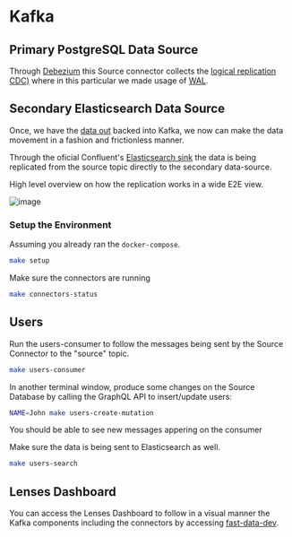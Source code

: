 # Kafka

## Primary PostgreSQL Data Source

Through [Debezium](https://debezium.io/documentation/reference/1.0/connectors/postgresql.html) 
this Source connector collects the [logical replication CDC)](postgresql.org/docs/current/logical-replication-architecture.html) where in this particular we made usage of [WAL](https://github.com/eulerto/wal2json).

## Secondary Elasticsearch Data Source

Once, we have the [data out](https://www.confluent.io/blog/turning-the-database-inside-out-with-apache-samza/) backed into Kafka, we now can make the data movement in a fashion and frictionless manner.

Through the oficial Confluent's [Elasticsearch sink](https://docs.confluent.io/current/connect/kafka-connect-elasticsearch/index.html) the data is being replicated from the source topic directly to the secondary data-source.

High level overview on how the replication works in a wide E2E view.

![image](https://user-images.githubusercontent.com/3486950/81482340-b01a5500-920c-11ea-9dc9-b38fc7e8bb89.png)

### Setup the Environment

Assuming you already ran the `docker-compose`.

```bash
make setup
```

Make sure the connectors are running

```bash
make connectors-status
```

## Users

Run the users-consumer to follow the messages being sent by the Source Connector to the "source" topic.

```bash
make users-consumer
```

In another terminal window, produce some changes on the Source Database by calling the GraphQL API to insert/update users:

```bash
NAME=John make users-create-mutation
```

You should be able to see new messages appering on the consumer

Make sure the data is being sent to Elasticsearch as well.

```bash
make users-search
```

## Lenses Dashboard

You can access the Lenses Dashboard to follow in a visual manner the Kafka components including the connectors by accessing [fast-data-dev](http://localhost:3030/kafka-connect-ui/#/cluster/fast-data-dev).

